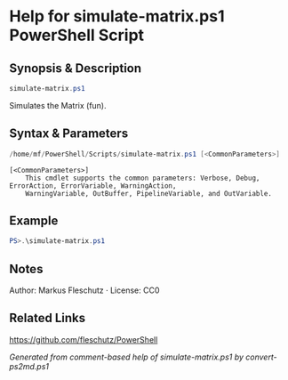 # Help for simulate-matrix.ps1 PowerShell Script

## Synopsis & Description
```powershell
simulate-matrix.ps1
```

Simulates the Matrix (fun).

## Syntax & Parameters
```powershell
/home/mf/PowerShell/Scripts/simulate-matrix.ps1 [<CommonParameters>]
```

```
[<CommonParameters>]
    This cmdlet supports the common parameters: Verbose, Debug, ErrorAction, ErrorVariable, WarningAction, 
    WarningVariable, OutBuffer, PipelineVariable, and OutVariable.
```

## Example
```powershell
PS>.\simulate-matrix.ps1
```


## Notes
Author: Markus Fleschutz · License: CC0

## Related Links
https://github.com/fleschutz/PowerShell

*Generated from comment-based help of simulate-matrix.ps1 by convert-ps2md.ps1*
